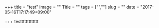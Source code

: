 +++
title = "test"
image = ""
Title = ""
tags = ["",""]
slug = ""
date = "2017-05-16T17:17:49+09:00"

+++
testtttttttttttt

